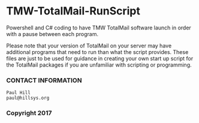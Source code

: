 # TMW-TotalMail-RunScript
Powershell and C# coding to have TMW TotalMail software launch in order with a pause between each program.

Please note that your version of TotalMail on your server may have additional programs that need to run than what the script provides.
These files are just to be used for guidance in creating your own start up script for the TotalMail packages if you are unfamiliar with scripting or programming.

### CONTACT INFORMATION
    Paul Hill
    paul@hillsys.org
	
### Copyright 2017
